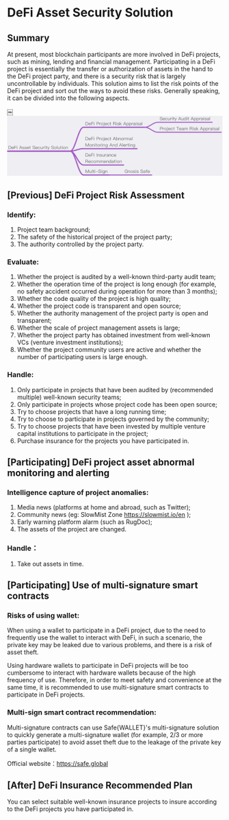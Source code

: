 # DeFi Asset Security Solution
## Summary
At present, most blockchain participants are more involved in DeFi projects, such as mining, lending and financial management. Participating in a DeFi project is essentially the transfer or authorization of assets in the hand to the DeFi project party, and there is a security risk that is largely uncontrollable by individuals.
This solution aims to list the risk points of the DeFi project and sort out the ways to avoid these risks. Generally speaking, it can be divided into the following aspects.

￼![](images/DeFi1.png)

## [Previous] DeFi Project Risk Assessment
### Identify:
1. Project team background;
2. The safety of the historical project of the project party;
3. The authority controlled by the project party.

### Evaluate:
1. Whether the project is audited by a well-known third-party audit team;
2. Whether the operation time of the project is long enough (for example, no safety accident occurred during operation for more than 3 months);
3. Whether the code quality of the project is high quality;
4. Whether the project code is transparent and open source;
5. Whether the authority management of the project party is open and transparent;
6. Whether the scale of project management assets is large;
7. Whether the project party has obtained investment from well-known VCs (venture investment institutions);
8. Whether the project community users are active and whether the number of participating users is large enough.

### Handle:
1. Only participate in projects that have been audited by (recommended multiple) well-known security teams;
2. Only participate in projects whose project code has been open source;
3. Try to choose projects that have a long running time;
4. Try to choose to participate in projects governed by the community;
5. Try to choose projects that have been invested by multiple venture capital institutions to participate in the project;
6. Purchase insurance for the projects you have participated in.

## [Participating] DeFi project asset abnormal monitoring and alerting
### Intelligence capture of project anomalies:
1. Media news (platforms at home and abroad, such as Twitter);
2. Community news (eg: SlowMist Zone https://slowmist.io/en );
3. Early warning platform alarm (such as RugDoc);
4. The assets of the project are changed.

### Handle：
1. Take out assets in time.

## [Participating] Use of multi-signature smart contracts
### Risks of using wallet:
When using a wallet to participate in a DeFi project, due to the need to frequently use the wallet to interact with DeFi, in such a scenario, the private key may be leaked due to various problems, and there is a risk of asset theft.

Using hardware wallets to participate in DeFi projects will be too cumbersome to interact with hardware wallets because of the high frequency of use. Therefore, in order to meet safety and convenience at the same time, it is recommended to use multi-signature smart contracts to participate in DeFi projects.

### Multi-sign smart contract recommendation:
Multi-signature contracts can use Safe{WALLET}'s multi-signature solution to quickly generate a multi-signature wallet (for example, 2/3 or more parties participate) to avoid asset theft due to the leakage of the private key of a single wallet.

Official website：https://safe.global

## [After] DeFi Insurance Recommended Plan
You can select suitable well-known insurance projects to insure according to the DeFi projects you have participated in.